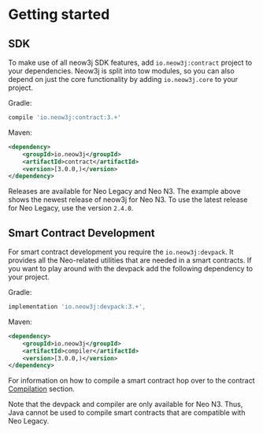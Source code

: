 # Getting started

## SDK

To make use of all neow3j SDK features, add `io.neow3j:contract` project to your dependencies.
Neow3j is split into tow modules, so you can also depend on just the core functionality by adding
`io.neow3j.core` to your project.

Gradle:

```groovy
compile 'io.neow3j:contract:3.+'
```

Maven:

```xml
<dependency>
    <groupId>io.neow3j</groupId>
    <artifactId>contract</artifactId>
    <version>[3.0.0,)</version>
</dependency>
```

Releases are available for Neo Legacy and Neo N3. The example above shows the newest release of neow3j for
Neo N3. To use the latest release for Neo Legacy, use the version `2.4.0`.

## Smart Contract Development

For smart contract development you require the `io.neow3j:devpack`. It provides all the Neo-related
utilities that are needed in a smart contracts. If you want to play around with the devpack add the
following dependency to your project.

Gradle:

```groovy
implementation 'io.neow3j:devpack:3.+',
```

Maven:

```xml
<dependency>
    <groupId>io.neow3j</groupId>
    <artifactId>compiler</artifactId>
    <version>[3.0.0,)</version>
</dependency>
```

For information on how to compile a smart contract hop over to the contract
[Compilation](smart_contract_development/compilation.md#compilation) section.

Note that the devpack and compiler are only available for Neo N3. Thus, Java cannot be used to
compile smart contracts that are compatible with Neo Legacy.
